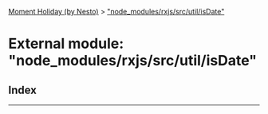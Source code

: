 [Moment Holiday (by Nesto)](../README.md) > ["node_modules/rxjs/src/util/isDate"](../modules/_node_modules_rxjs_src_util_isdate_.md)

# External module: "node_modules/rxjs/src/util/isDate"

## Index

---

